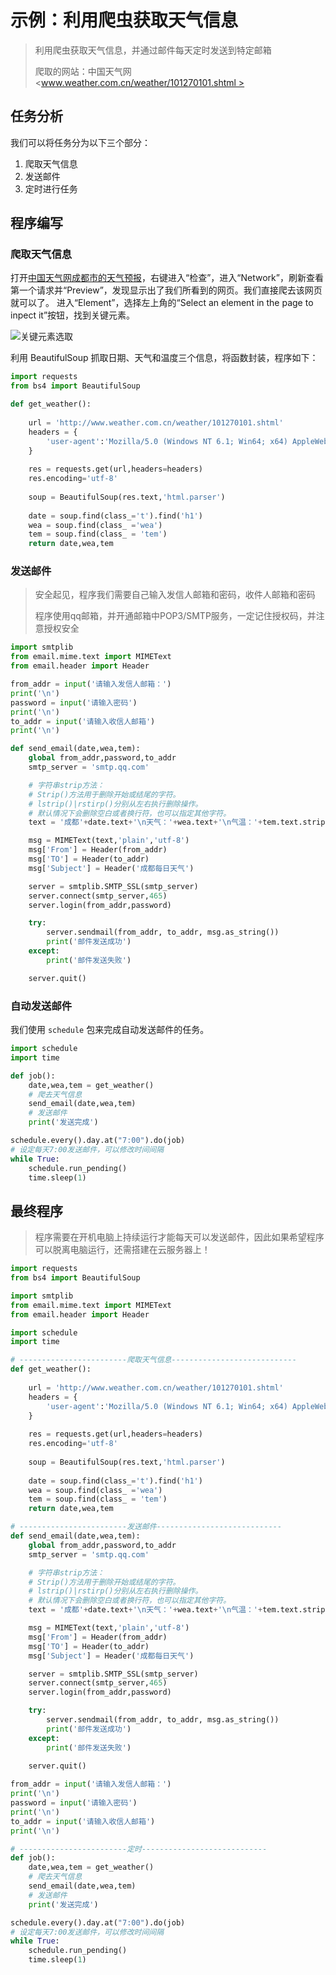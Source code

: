 # 示例：利用爬虫获取天气信息

> 利用爬虫获取天气信息，并通过邮件每天定时发送到特定邮箱
>
> 爬取的网站：中国天气网 <www.weather.com.cn/weather/101270101.shtml >

## 任务分析

我们可以将任务分为以下三个部分：

1. 爬取天气信息
2. 发送邮件
3. 定时进行任务

## 程序编写
### 爬取天气信息
打开[中国天气网成都市的天气预报](www.weather.com.cn/weather/101270101.shtml)，右键进入“检查”，进入“Network”，刷新查看第一个请求并“Preview”，发现显示出了我们所看到的网页。我们直接爬去该网页就可以了。
进入“Element”，选择左上角的“Select an element in the page to inpect it”按钮，找到关键元素。

![关键元素选取](http://a4.qpic.cn/psb?/V14faFn00phLM0/2nO29tEGCr*spruTUBj8iUaBkXznodEtLWn.IBySolc!/c/dL8AAAAAAAAA&ek=1&kp=1&pt=0&bo=FgYXBAAAAAARJxM!&tl=3&vuin=1581897229&tm=1557216000&sce=60-2-2&rf=0-0)

利用 BeautifulSoup 抓取日期、天气和温度三个信息，将函数封装，程序如下：

```python
import requests
from bs4 import BeautifulSoup

def get_weather():
    
    url = 'http://www.weather.com.cn/weather/101270101.shtml'
    headers = {
        'user-agent':'Mozilla/5.0 (Windows NT 6.1; Win64; x64) AppleWebKit/537.36 (KHTML, like Gecko) Chrome/74.0.3729.131 Safari/537.36'
    }
    
    res = requests.get(url,headers=headers)
    res.encoding='utf-8'
        
    soup = BeautifulSoup(res.text,'html.parser')
        
    date = soup.find(class_='t').find('h1')
    wea = soup.find(class_ ='wea')
    tem = soup.find(class_ = 'tem')
    return date,wea,tem
```

### 发送邮件

> 安全起见，程序我们需要自己输入发信人邮箱和密码，收件人邮箱和密码
>
> 程序使用qq邮箱，并开通邮箱中POP3/SMTP服务，一定记住授权码，并注意授权安全

```python
import smtplib
from email.mime.text import MIMEText
from email.header import Header

from_addr = input('请输入发信人邮箱：')
print('\n')
password = input('请输入密码')
print('\n')
to_addr = input('请输入收信人邮箱')
print('\n')

def send_email(date,wea,tem):
    global from_addr,password,to_addr
    smtp_server = 'smtp.qq.com'

    # 字符串strip方法：
    # Strip()方法用于删除开始或结尾的字符。
    # lstrip()|rstirp()分别从左右执行删除操作。
    # 默认情况下会删除空白或者换行符，也可以指定其他字符。
    text = '成都'+date.text+'\n天气：'+wea.text+'\n气温：'+tem.text.strip()

    msg = MIMEText(text,'plain','utf-8')
    msg['From'] = Header(from_addr)
    msg['TO'] = Header(to_addr)
    msg['Subject'] = Header('成都每日天气')

    server = smtplib.SMTP_SSL(smtp_server)
    server.connect(smtp_server,465)
    server.login(from_addr,password)

    try:
        server.sendmail(from_addr, to_addr, msg.as_string())
        print('邮件发送成功')
    except:
        print('邮件发送失败')

    server.quit()
```

### 自动发送邮件

我们使用 `schedule` 包来完成自动发送邮件的任务。

```python
import schedule
import time

def job():   
    date,wea,tem = get_weather()
    # 爬去天气信息
    send_email(date,wea,tem)
    # 发送邮件
    print('发送完成')

schedule.every().day.at("7:00").do(job) 
# 设定每天7:00发送邮件，可以修改时间间隔
while True:
    schedule.run_pending()
    time.sleep(1)
```

## 最终程序

> 程序需要在开机电脑上持续运行才能每天可以发送邮件，因此如果希望程序可以脱离电脑运行，还需搭建在云服务器上！

```python
import requests
from bs4 import BeautifulSoup

import smtplib
from email.mime.text import MIMEText
from email.header import Header

import schedule
import time

# ------------------------爬取天气信息----------------------------
def get_weather():
    
    url = 'http://www.weather.com.cn/weather/101270101.shtml'
    headers = {
        'user-agent':'Mozilla/5.0 (Windows NT 6.1; Win64; x64) AppleWebKit/537.36 (KHTML, like Gecko) Chrome/74.0.3729.131 Safari/537.36'
    }
    
    res = requests.get(url,headers=headers)
    res.encoding='utf-8'
        
    soup = BeautifulSoup(res.text,'html.parser')
        
    date = soup.find(class_='t').find('h1')
    wea = soup.find(class_ ='wea')
    tem = soup.find(class_ = 'tem')
    return date,wea,tem

# ------------------------发送邮件----------------------------
def send_email(date,wea,tem):
    global from_addr,password,to_addr
    smtp_server = 'smtp.qq.com'

    # 字符串strip方法：
    # Strip()方法用于删除开始或结尾的字符。
    # lstrip()|rstirp()分别从左右执行删除操作。
    # 默认情况下会删除空白或者换行符，也可以指定其他字符。
    text = '成都'+date.text+'\n天气：'+wea.text+'\n气温：'+tem.text.strip()

    msg = MIMEText(text,'plain','utf-8')
    msg['From'] = Header(from_addr)
    msg['TO'] = Header(to_addr)
    msg['Subject'] = Header('成都每日天气')

    server = smtplib.SMTP_SSL(smtp_server)
    server.connect(smtp_server,465)
    server.login(from_addr,password)

    try:
        server.sendmail(from_addr, to_addr, msg.as_string())
        print('邮件发送成功')
    except:
        print('邮件发送失败')

    server.quit()
    
from_addr = input('请输入发信人邮箱：')
print('\n')
password = input('请输入密码')
print('\n')
to_addr = input('请输入收信人邮箱')
print('\n')

# ------------------------定时----------------------------
def job():   
    date,wea,tem = get_weather()
    # 爬去天气信息
    send_email(date,wea,tem)
    # 发送邮件
    print('发送完成')

schedule.every().day.at("7:00").do(job) 
# 设定每天7:00发送邮件，可以修改时间间隔
while True:
    schedule.run_pending()
    time.sleep(1)
```

